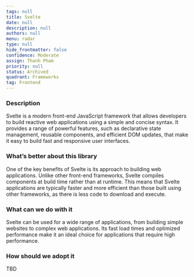 ```yaml
---
tags: null
title: Svelte
date: null
description: null
authors: null
menu: radar
type: null
hide_frontmatter: false
confidence: Moderate
assign: Thanh Pham
priority: null
status: Archived
quadrant: Frameworks
tag: Frontend
---
```


<!-- table_of_contents b5b27abc-1254-4e0c-b3a1-e35942966a58 -->

### Description
Svelte is a modern front-end JavaScript framework that allows developers to build reactive web applications using a simple and concise syntax. It provides a range of powerful features, such as declarative state management, reusable components, and efficient DOM updates, that make it easy to build fast and responsive user interfaces.

### What’s better about this library
One of the key benefits of Svelte is its approach to building web applications. Unlike other front-end frameworks, Svelte compiles components at build time rather than at runtime. This means that Svelte applications are typically faster and more efficient than those built using other frameworks, as there is less code to download and execute.

### What can we do with it
Svelte can be used for a wide range of applications, from building simple websites to complex web applications. Its fast load times and optimized performance make it an ideal choice for applications that require high performance.

### How should we adopt it
TBD

<!-- child_database 38ebbb5a-3b98-4eb7-bad4-ff125282b956 -->
